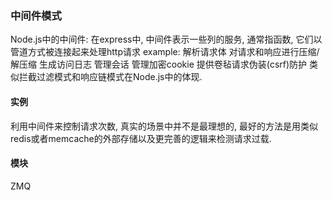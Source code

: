 ### 中间件模式
Node.js中的中间件:
在express中, 中间件表示一些列的服务, 通常指函数, 它们以管道方式被连接起来处理http请求
example:
    解析请求体
    对请求和响应进行压缩/解压缩
    生成访问日志
    管理会话
    管理加密cookie
    提供卷毡请求伪装(csrf)防护
类似拦截过滤模式和响应链模式在Node.js中的体现.

#### 实例
利用中间件来控制请求次数,
真实的场景中并不是最理想的, 最好的方法是用类似redis或者memcache的外部存储以及更完善的逻辑来检测请求过载.

#### 模块
ZMQ



